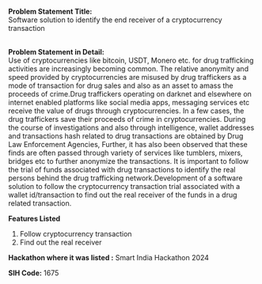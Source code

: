 **Problem Statement Title:**<br>
Software solution to identify the end receiver of a cryptocurrency transaction<br><br>

**Problem Statement in Detail:**<br>
Use of cryptocurrencies like bitcoin, USDT, Monero etc. for drug trafficking activities are increasingly becoming common. The relative anonymity and speed provided by cryptocurrencies are misused by drug traffickers as a mode of transaction for drug sales and also as an asset to amass the proceeds of crime.Drug traffickers operating on darknet and elsewhere on internet enabled platforms like social media apps, messaging services etc receive the value of drugs through cryptocurrencies. In a few cases, the drug traffickers save their proceeds of crime in cryptocurrencies. During the course of investigations and also through intelligence, wallet addresses and transactions hash related to drug transactions are obtained by Drug Law Enforcement Agencies, Further, it has also been observed that these finds are often passed through variety of services like tumblers, mixers, bridges etc to further anonymize the transactions. It is important to follow the trial of funds associated with drug transactions to identify the real persons behind the drug trafficking network.Development of a software solution to follow the cryptocurrency transaction trial associated with a wallet id/transaction to find out the real receiver of the funds in a drug related transaction.

**Features Listed**
<ol>
  <li>Follow cryptocurrency transaction</li>
  <li>Find out the real receiver</li>
</ol>

**Hackathon where it was listed :** Smart India Hackathon 2024 <br>

**SIH Code:** 1675